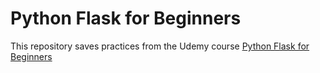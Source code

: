 # Python Flask for Beginners

This repository saves practices from the Udemy course [Python Flask for Beginners](https://www.udemy.com/course/python-flask-for-beginners/)

